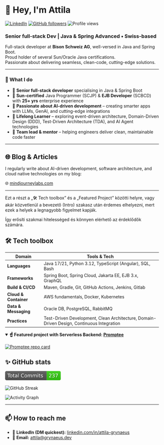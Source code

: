 # 👋 Hey, I'm Attila

[![LinkedIn](https://img.shields.io/badge/LinkedIn--blue?logo=linkedin&logoColor=white)](https://www.linkedin.com/in/attila-grynaeus)
[![GitHub followers](https://img.shields.io/github/followers/attilagrynaeus?label=Follow&style=social)](https://github.com/attilagrynaeus)
![Profile views](https://komarev.com/ghpvc/?username=attila-grynaeus&style=flat)

### Senior full-stack Dev&nbsp;|&nbsp;Java & Spring Advanced • Swiss-based

Full-stack developer at **Bison Schweiz AG**, well-versed in Java and Spring Boot.  
Proud holder of several Sun/Oracle Java certifications.  
Passionate about delivering seamless, clean-code, cutting-edge solutions.

---

### 🔑  What I do

- 🔹 **Senior full-stack developer** specialising in Java & Spring Boot  
- 🔹 **Sun-certified** Java Programmer (SCJP) & **EJB Developer** (SCBCD) with **25+ yrs** enterprise experience  
- 🔹 **Passionate about AI-driven development** –  creating smarter apps with LLMs, GenAI, and cutting-edge integrations 
- 🔹 **Lifelong Learner** –  exploring event-driven architecture, Domain-Driven Design (DDD), Test-Driven Architecture (TDA), and AI Agent technologies
- 🔹 **Team lead & mentor** – helping engineers deliver clean, maintainable code faster  

---

## 🌐 Blog & Articles

I regularly write about AI-driven development, software architecture, and cloud native technologies on my blog:

🌐 [mindjourneylabs.com](https://mindjourneylabs.com)

---

Ezt a részt a „🛠 Tech toolbox” és a „Featured Project” közötti helyre, vagy akár közvetlenül a bevezető (Intro) szakasz után érdemes elhelyezni, mert ezek a helyek a legnagyobb figyelmet kapják.

Így erősíti szakmai hitelességed és könnyen elérhető az érdeklődők számára.


## 🛠 Tech toolbox

| Domain | Tools & Tech |
| ------ | ------------ |
| **Languages** | Java 17/21, Python 3.12, TypeScript (Angular), SQL, Bash |
| **Frameworks** | Spring Boot, Spring Cloud, Jakarta EE, EJB 3.x, GraphQL |
| **Build & CI/CD** | Maven, Gradle, Git, GitHub Actions, Jenkins, Gitlab |
| **Cloud & Container** | AWS fundamentals, Docker, Kubernetes |
| **Data & Messaging** | Oracle DB, PostgreSQL, RabbitMQ |
| **Practices** | Test-Driven Development, Clean Architecture, Domain-Driven Design, Continuous Integration |


<details open>
  <summary><strong>☝️ Featured project with Serverless Backend: <a href="https://github.com/attilagrynaeus/Promptee">Promptee</a></strong></summary>

  <br/>

  <a href="https://github.com/attilagrynaeus/Promptee">
    <img src="https://github-readme-stats.vercel.app/api/pin/?username=attilagrynaeus&repo=Promptee&theme=github_dark&hide_border=true" alt="Promptee repo card">
  </a>
</details>



## ✨ GitHub stats


<img src="badges/commits.svg" height="30">

![GitHub Streak](https://github-readme-streak-stats.herokuapp.com/?user=attilagrynaeus&theme=dark&hide_border=true)


![Activity Graph](https://github-readme-activity-graph.vercel.app/graph?username=attilagrynaeus&theme=github-dark&hide_border=true&area=true)

---


## 📫 How to reach me

- 💼 **LinkedIn (DM quickest):** [linkedin.com/in/attila-grynaeus](https://www.linkedin.com/in/attila-grynaeus)  
- 📧 **Email:** [attila@grynaeus.dev](mailto:attila@grynaeus.dev)

